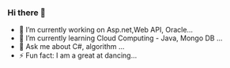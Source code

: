 ### Hi there 👋

- 🔭 I’m currently working on Asp.net,Web API, Oracle...
- 🌱 I’m currently learning Cloud Computing - Java, Mongo DB ...
- 💬 Ask me about C#, algorithm ...
- ⚡ Fun fact: I am a great at dancing...


